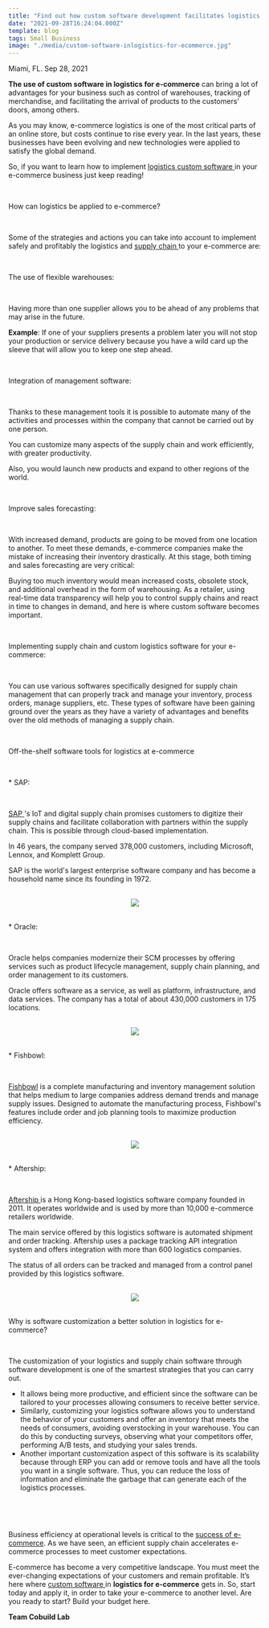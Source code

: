 ```yaml
---
title: "Find out how custom software development facilitates logistics for e-commerce"
date: "2021-09-28T16:24:04.000Z"
template: blog
tags: Small Business
image: "./media/custom-software-inlogistics-for-ecommerce.jpg"
---
```



Miami, FL. Sep 28, 2021



**The use of custom software in logistics for e-commerce** can bring a lot of advantages for your business such as control of warehouses, tracking of merchandise, and facilitating the arrival of products to the customers’ doors, among others. 

As you may know, e-commerce logistics is one of the most critical parts of an online store, but costs continue to rise every year. In the last years, these businesses have been evolving and new technologies were applied to satisfy the global demand.  

So, if you want to learn how to implement <a target="_blank" href="https://www.cobuildlab.com/blog/custom-software-development-process-in-2021-step-by-step-towards-digital-transformation-in-logistics/"> logistics custom software </a> in your e-commerce business just keep reading!

<br>

<title-2>How can logistics be applied to e-commerce?</title-2>

<br>

Some of the strategies and actions you can take into account to implement safely and profitably the logistics and <a target="_blank" href="https://www.cobuildlab.com/blog/Supply-chain-synchronization/"> supply chain </a> to your e-commerce are:

<br>

<title-3>The use of flexible warehouses:</title-3>

<br>

Having more than one supplier allows you to be ahead of any problems that may arise in the future. 

**Example**: If one of your suppliers presents a problem later you will not stop your production or service delivery because you have a wild card up the sleeve that will allow you to keep one step ahead.

<br>

<title-3>Integration of management software:</title-3>

<br>

Thanks to these management tools it is possible to automate many of the activities and processes within the company that cannot be carried out by one person. 

You can customize many aspects of the supply chain and work efficiently, with greater productivity. 

Also, you would launch new products and expand to other regions of the world.

<br>

<title-3>Improve sales forecasting:</title-3>

<br>

With increased demand, products are going to be moved from one location to another. To meet these demands, e-commerce companies make the mistake of increasing their inventory drastically. At this stage, both timing and sales forecasting are very critical: 

Buying too much inventory would mean increased costs, obsolete stock, and additional overhead in the form of warehousing. As a retailer, using real-time data transparency will help you to control supply chains and react in time to changes in demand, and here is where custom software becomes important.

<br>

<title-3>Implementing supply chain and custom logistics software for your e-commerce:</title-3>

<br>

You can use various softwares specifically designed for supply chain management that can properly track and manage your inventory, process orders, manage suppliers, etc. These types of software have been gaining ground over the years as they have a variety of advantages and benefits over the old methods of managing a supply chain.  

<br>

<title-2>Off-the-shelf software tools for logistics at e-commerce</title-2>

<br>

<title-3>* SAP:</title-3>

<br>

<a target="_blank" href="https://www.sap.com/index.html"> SAP </a>'s IoT and digital supply chain promises customers to digitize their supply chains and facilitate collaboration with partners within the supply chain. This is possible through cloud-based implementation.  

In 46 years, the company served 378,000 customers, including Microsoft, Lennox, and Komplett Group. 

SAP is the world's largest enterprise software company and has become a household name since its founding in 1972.

<br>

<center>
<img src="./media/SAP.png">
</center>

<br>

<title-3>* Oracle:</title-3>

<br>

Oracle helps companies modernize their SCM processes by offering services such as product lifecycle management, supply chain planning, and order management to its customers. 

Oracle offers software as a service, as well as platform, infrastructure, and data services. The company has a total of about 430,000 customers in 175 locations.

<br>

<center>
<img src="./media/oracle.png">
</center>

<br>

<title-3>* Fishbowl:</title-3>

<br>

<a target="_blank" href="https://www.fishbowlinventory.com/"> Fishbowl</a> is a complete manufacturing and inventory management solution that helps medium to large companies address demand trends and manage supply issues. Designed to automate the manufacturing process, Fishbowl's features include order and job planning tools to maximize production efficiency.

<br>

<center>
<img src="./media/fish-bowl.png">
</center>

<br>

<title-3>* Aftership:</title-3>

<br>

<a target="_blank" href="https://www.aftership.com/">  Aftership </a> is a Hong Kong-based logistics software company founded in 2011. It operates worldwide and is used by more than 10,000 e-commerce retailers worldwide. 

The main service offered by this logistics software is automated shipment and order tracking. Aftership uses a package tracking API integration system and offers integration with more than 600 logistics companies. 

The status of all orders can be tracked and managed from a control panel provided by this logistics software.

<br>

<center>
<img src="./media/aftership.png">
</center>

<br>

<title-2>Why is software customization a better solution in logistics for e-commerce?</title-2>

<br>

The customization of your logistics and supply chain software through software development is one of the smartest strategies that you can carry out. 

* It allows being more productive, and efficient since the software can be tailored to your processes allowing consumers to receive better service. 
* Similarly, customizing your logistics software allows you to understand the behavior of your customers and offer an inventory that meets the needs of consumers, avoiding overstocking in your warehouse. You can do this by conducting surveys, observing what your competitors offer, performing A/B tests, and studying your sales trends. 
* Another important customization aspect of this software is its scalability because through ERP you can add or remove tools and have all the tools you want in a single software. Thus, you can reduce the loss of information and eliminate the garbage that can generate each of the logistics processes. 

<br>

<youtube-video id="0vyrtbVER5I"></youtube-video>

<br>

Business efficiency at operational levels is critical to the <a target="_blank" href="https://sonary.com/content/business/ecommerce-design-elements-successful-websites-have/">success of e-commerce</a>. As we have seen, an efficient supply chain accelerates e-commerce processes to meet customer expectations. 

E-commerce has become a very competitive landscape. You must meet the ever-changing expectations of your customers and remain profitable. It’s here where <a target="_blank" href="https://www.cobuildlab.com/services/custom-software-development/"> custom software  </a> in **logistics for e-commerce** gets in. So, start today and apply it, in order to take your e-commerce to another level. Are you ready to start? Build your budget here.

**Team Cobuild Lab** 
